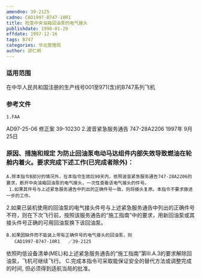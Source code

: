 ```yaml
---
amendno: 39-2125
cadno: CAD1997-B747-10R1
title: 检查中央油箱回油泵的电气接头
publishdate: 1998-01-20
effdate: 1997-12-16
tags: B747
categories: 华北管理局
author: 邵仁明
---
```


### 适用范围 
在中华人民共和国注册的生产线号001至971(含)的B747系列飞机

<!--more-->
### 参考文件
    1.FAA 
AD97-25-06 修正案 39-10230 
    2.波音紧急服务通告 747-28A2206 1997年 9月 25日

### 原因、措施和规定     为防止回油泵电动马达组件内部失效导致燃油在轮舱内着火。要求完成下述工作(已完成者除外)： 
    A.除本指令B部分的情况外，在本指令生效后90天内，依照波音紧急服务通告747-28A2206的要求，断开中央油箱回油泵的电气接头，一次性查看该电气接头的件号。 
     1.如果其件号与上述紧急服务通告中列出的正确件号一致，则将接头复原。本指令不要求做进一步的工作。 
2.如果已装机使用的回油泵的电气接头件号与上述紧急服务通告中列出的正确件号不符，则在下次飞行前，按照该服务通告的“施工指南”中的要求，用新回油泵或其接头件号正确的可用回油泵换下该回油泵。 

    B.如果因缺件而不能装上带有正确件号的电气接头的回油泵，则
       CAD1997-B747-10R1   ／39-2125 
依照昀低设备清单(MEL)和上述紧急服务通告的“施工指南”第III.A.3的要求解除回油泵，飞机可继续飞行。 
    C.完成本指令可采取能保证安全的替代方法或调整完成的时间, 但必须得到适航当局的批准。
